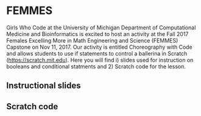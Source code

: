 # FEMMES

Girls Who Code at the University of Michigan Department of Computational Medicine and Bioinformatics is excited to host an activity at the Fall 2017 Females Excelling More in Math Engineering and Science (FEMMES) Capstone on Nov 11, 2017. Our activity is entitled Choreography with Code and allows students to use if statements to control a ballerina in Scratch (https://scratch.mit.edu). Here you will find i) slides used for instruction on booleans and conditional statments and 2) Scratch code for the lesson. 

## Instructional slides 

## Scratch code
